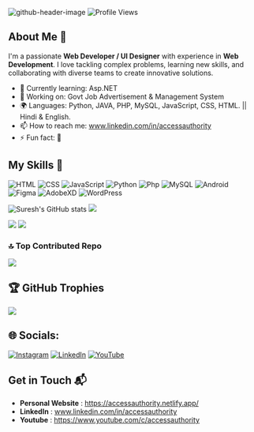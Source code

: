 ![github-header-image](https://github.com/AccessAuthority/AccessAuthority/assets/93637092/f141a3d9-59d7-4dbe-921f-8ab4a82c0e1c)
![Profile Views](https://komarev.com/ghpvc/?username=your-AccessAuthority)
## About Me 🚀

I'm a passionate **Web Developer / UI Designer** with experience in **Web Development**. I love tackling complex problems, learning new skills, and collaborating with diverse teams to create innovative solutions.

- 🌱 Currently learning: Asp.NET
- 🔭 Working on: Govt Job Advertisement & Management System
- 🌍 Languages: Python, JAVA, PHP, MySQL, JavaScript, CSS, HTML. || Hindi & English.
- 📫 How to reach me: www.linkedin.com/in/accessauthority
- ⚡ Fun fact: 🙂

## My Skills 🧠

![HTML](https://img.shields.io/badge/-HTML-E34F26?style=flat-square&logo=html5&logoColor=white)
![CSS](https://img.shields.io/badge/-CSS-1572B6?style=flat-square&logo=css3&logoColor=white)
![JavaScript](https://img.shields.io/badge/-JavaScript-F7DF1E?style=flat-square&logo=javascript&logoColor=black)
![Python](https://img.shields.io/badge/-Python-1572B6?style=flat-square&logo=python&logoColor=white)
![Php](https://img.shields.io/badge/-Php-484C89?style=flat-square&logo=php&logoColor=white)
![MySQL](https://img.shields.io/badge/-MySQL-1572B6?style=flat-square&logo=mysql&logoColor=white)
![Android](https://img.shields.io/badge/-Android-3DDC84?style=flat-square&logo=android&logoColor=white)
![Figma](https://img.shields.io/badge/-Figma-f24e1e?style=flat-square&logo=figma&logoColor=white)
![AdobeXD](https://img.shields.io/badge/-AdobeXD-800000?style=flat-square&logo=adobexd&logoColor=white)
![WordPress](https://img.shields.io/badge/-WordPress-1572B6?style=flat-square&logo=Wordpress&logoColor=white)

![Suresh's GitHub stats](https://github-readme-stats.vercel.app/api?username=AccessAuthority&show_icons=true&theme=radical) 
![](https://github-readme-streak-stats.herokuapp.com/?user=accessauthority&theme=radical&hide_border=false)


![](http://github-profile-summary-cards.vercel.app/api/cards/profile-details?username=AccessAuthority&theme=2077)
![](https://github-readme-stats.vercel.app/api/top-langs/?username=accessauthority&theme=radical&hide_border=false&include_all_commits=false&count_private=false&layout=compact)


### 🔝 Top Contributed Repo
![](https://github-contributor-stats.vercel.app/api?username=accessauthority&limit=5&theme=radical&combine_all_yearly_contributions=true)

## 🏆 GitHub Trophies
![](https://github-profile-trophy.vercel.app/?username=accessauthority&theme=radical&no-frame=false&no-bg=true&margin-w=4)

## 🌐 Socials:
[![Instagram](https://img.shields.io/badge/Instagram-%23E4405F.svg?logo=Instagram&logoColor=white)](https://instagram.com/accessauthority) [![LinkedIn](https://img.shields.io/badge/LinkedIn-%230077B5.svg?logo=linkedin&logoColor=white)](https://linkedin.com/in/www.linkedin.com/in/accessauthority) [![YouTube](https://img.shields.io/badge/YouTube-%23FF0000.svg?logo=YouTube&logoColor=white)](https://youtube.com/@UC2TJS6-FXdrFrqlScvB8wgA)
## Get in Touch 📬

- **Personal Website** : https://accessauthority.netlify.app/
- **LinkedIn** : www.linkedin.com/in/accessauthority
- **Youtube** : https://www.youtube.com/c/accessauthority
